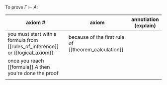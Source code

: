To prove $\Gamma \vdash A$:

| axiom #                                                                        | axiom                                                | annotiation (explain) |
| ------------------------------------------------------------------------------ | ---------------------------------------------------- | --------------------- |
| you must start with a formula from [[rules_of_inference]] or [[logical_axiom]] | because of the first rule of [[theorem_calculation]] |                       |
| once you reach [[formula]] $A$ then you're done the proof                                                                               |                                                      |                       |
|                                                                                |                                                      |                       |

